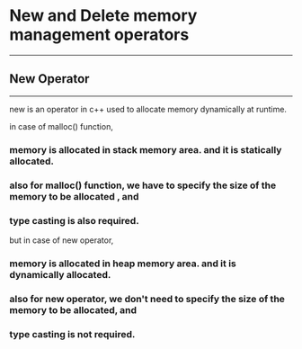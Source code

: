 # New and Delete memory management operators
-------------------------------------------
## New Operator
-----------
new is an operator in c++ used to allocate memory dynamically at runtime.

in case of malloc() function, 
### memory is allocated in stack memory area. and it is statically allocated. 
### also for malloc() function, we have to specify the size of the memory to be allocated , and 
### type casting is also required.


but in case of new operator, 
### memory is allocated in heap memory area. and it is dynamically allocated.

### also for new operator, we don't need to specify the size of the memory to be allocated, and 

### type casting is not required.


